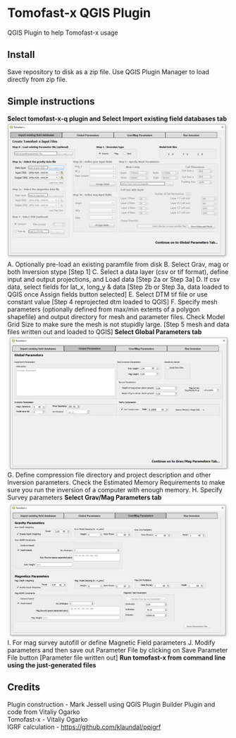 # Tomofast-x QGIS Plugin
 QGIS Plugin to help Tomofast-x usage
 
## Install
Save repository to disk as a zip file. Use QGIS Plugin Manager to load directly from zip file.

## Simple instructions
**Select tomofast-x-q plugin and Select Import existing field databases tab**
![tomofast dialog tab 1](plugin.png) 
A. Optionally pre-load an existing paramfile from disk
B. Select Grav, mag or both Inversion stype [Step 1]
C. Select a data layer (csv or tif format), define input and output projections, and Load data [Step 2a or Step 3a]
D. If csv data, select fields for lat_x, long_y & data [Step 2b or Step 3a, data loaded to QGIS once Assign fields button selected]
E. Select DTM tif file or use constant value [Step 4 reprojected dtm loaded to QGIS]
F. Specify mesh parameters (optionally defined from max/min extents of a polygon shapefile) and output directory for mesh and parameter files. Check Model Grid Size to make sure the mesh is not stupidly large. [Step 5 mesh and data files written out and loaded to QGIS]
**Select Global Parameters tab**
![tomofast dialog tab 2](plugin2.png) 
G. Define compression file directory and project description and other Inversion parameters. Check the Estimated Memory Requirements to make sure you run the inversion of a computer with enough memory.
H. Specify Survey parameters
**Select Grav/Mag Parameters tab**
![tomofast dialog tab 3](plugin3.png) 
I. For mag survey autofill or define Magnetic Field parameters
J. Modify parameters and then save out Parameter File by clicking on Save Parameter File button [Parameter file written out]
**Run tomofast-x from command line using the just-generated files**

## Credits    
Plugin construction - Mark Jessell using QGIS Plugin Builder Plugin and code from Vitaliy Ogarko   
Tomofast-x - Vitaliy Ogarko   
IGRF calculation - https://github.com/klaundal/ppigrf  